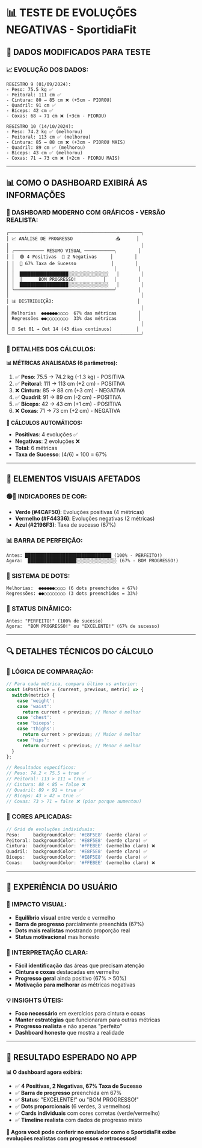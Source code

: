 # 📊 TESTE DE EVOLUÇÕES NEGATIVAS - SportidiaFit

## 🎯 **DADOS MODIFICADOS PARA TESTE**

### **📈 EVOLUÇÃO DOS DADOS:**
```
REGISTRO 9 (01/09/2024):
- Peso: 75.5 kg ✅
- Peitoral: 111 cm ✅
- Cintura: 80 → 85 cm ❌ (+5cm - PIOROU)
- Quadril: 91 cm ✅
- Bíceps: 42 cm ✅
- Coxas: 68 → 71 cm ❌ (+3cm - PIOROU)

REGISTRO 10 (14/10/2024):
- Peso: 74.2 kg ✅ (melhorou)
- Peitoral: 113 cm ✅ (melhorou)
- Cintura: 85 → 88 cm ❌ (+3cm - PIOROU MAIS)
- Quadril: 89 cm ✅ (melhorou)
- Bíceps: 43 cm ✅ (melhorou)
- Coxas: 71 → 73 cm ❌ (+2cm - PIOROU MAIS)
```

---

## 📊 **COMO O DASHBOARD EXIBIRÁ AS INFORMAÇÕES**

### **🎨 DASHBOARD MODERNO COM GRÁFICOS - VERSÃO REALISTA:**

```
┌─────────────────────────────────────────────────┐
│ 📈 ANÁLISE DE PROGRESSO                📤      │
│                                                 │
│ ╭─────────── RESUMO VISUAL ───────────╮        │
│ │  🟢 4 Positivas  🔴 2 Negativas     │        │
│ │  🔵 67% Taxa de Sucesso             │        │
│ │                                     │        │
│ │  ██████████████████░░░░░░░░░░░░░░░   │        │
│ │  │      BOM PROGRESSO!          │   │        │
│ │  ██████████████████░░░░░░░░░░░░░░░   │        │
│ ╰─────────────────────────────────────╯        │
│                                                 │
│ 📊 DISTRIBUIÇÃO:                               │
│                                                 │
│ Melhorias  ●●●●●●○○○○  67% das métricas        │
│ Regressões ●●○○○○○○○○  33% das métricas        │
│                                                 │
│ ⏰ Set 01 → Out 14 (43 dias contínuos)         │
└─────────────────────────────────────────────────┘
```

### **🎯 DETALHES DOS CÁLCULOS:**

**📊 MÉTRICAS ANALISADAS (6 parâmetros):**
1. ✅ **Peso**: 75.5 → 74.2 kg (-1.3 kg) - POSITIVA
2. ✅ **Peitoral**: 111 → 113 cm (+2 cm) - POSITIVA  
3. ❌ **Cintura**: 85 → 88 cm (+3 cm) - NEGATIVA
4. ✅ **Quadril**: 91 → 89 cm (-2 cm) - POSITIVA
5. ✅ **Bíceps**: 42 → 43 cm (+1 cm) - POSITIVA
6. ❌ **Coxas**: 71 → 73 cm (+2 cm) - NEGATIVA

**🧮 CÁLCULOS AUTOMÁTICOS:**
- **Positivas**: 4 evoluções ✅
- **Negativas**: 2 evoluções ❌  
- **Total**: 6 métricas
- **Taxa de Sucesso**: (4/6) × 100 = 67%

---

## 🎨 **ELEMENTOS VISUAIS AFETADOS**

### **🟢🔴 INDICADORES DE COR:**
- **Verde (#4CAF50)**: Evoluções positivas (4 métricas)
- **Vermelho (#F44336)**: Evoluções negativas (2 métricas)
- **Azul (#2196F3)**: Taxa de sucesso (67%)

### **📊 BARRA DE PERFEIÇÃO:**
```
Antes: ████████████████████████████████ (100% - PERFEITO!)
Agora:  ██████████████████░░░░░░░░░░░░░░░ (67% - BOM PROGRESSO!)
```

### **🎯 SISTEMA DE DOTS:**
```
Melhorias:  ●●●●●●○○○○ (6 dots preenchidos = 67%)
Regressões: ●●○○○○○○○○ (3 dots preenchidos = 33%)
```

### **💬 STATUS DINÂMICO:**
```
Antes: "PERFEITO!" (100% de sucesso)
Agora:  "BOM PROGRESSO!" ou "EXCELENTE!" (67% de sucesso)
```

---

## 🔍 **DETALHES TÉCNICOS DO CÁLCULO**

### **📐 LÓGICA DE COMPARAÇÃO:**
```javascript
// Para cada métrica, compara último vs anterior:
const isPositive = (current, previous, metric) => {
  switch(metric) {
    case 'weight':
    case 'waist': 
      return current < previous; // Menor é melhor
    case 'chest':
    case 'biceps':
    case 'thighs':
      return current > previous; // Maior é melhor  
    case 'hips':
      return current < previous; // Menor é melhor
  }
};

// Resultados específicos:
// Peso: 74.2 < 75.5 = true ✅
// Peitoral: 113 > 111 = true ✅  
// Cintura: 88 < 85 = false ❌
// Quadril: 89 < 91 = true ✅
// Bíceps: 43 > 42 = true ✅
// Coxas: 73 > 71 = false ❌ (pior porque aumentou)
```

### **🎨 CORES APLICADAS:**
```javascript
// Grid de evoluções individuais:
Peso:     backgroundColor: '#E8F5E8' (verde claro) ✅
Peitoral: backgroundColor: '#E8F5E8' (verde claro) ✅  
Cintura:  backgroundColor: '#FFEBEE' (vermelho claro) ❌
Quadril:  backgroundColor: '#E8F5E8' (verde claro) ✅
Bíceps:   backgroundColor: '#E8F5E8' (verde claro) ✅
Coxas:    backgroundColor: '#FFEBEE' (vermelho claro) ❌
```

---

## 📱 **EXPERIÊNCIA DO USUÁRIO**

### **👀 IMPACTO VISUAL:**
- **Equilíbrio visual** entre verde e vermelho
- **Barra de progresso** parcialmente preenchida (67%)
- **Dots mais realistas** mostrando proporção real
- **Status motivacional** mas honesto

### **🧠 INTERPRETAÇÃO CLARA:**
- **Fácil identificação** das áreas que precisam atenção
- **Cintura e coxas** destacadas em vermelho
- **Progresso geral** ainda positivo (67% > 50%)
- **Motivação para melhorar** as métricas negativas

### **💡 INSIGHTS ÚTEIS:**
- **Foco necessário** em exercícios para cintura e coxas
- **Manter estratégias** que funcionaram para outras métricas
- **Progresso realista** e não apenas "perfeito"
- **Dashboard honesto** que mostra a realidade

---

## 🎯 **RESULTADO ESPERADO NO APP**

**📊 O dashboard agora exibirá:**
- ✅ **4 Positivas, 2 Negativas, 67% Taxa de Sucesso**
- ✅ **Barra de progresso** preenchida em 67%
- ✅ **Status**: "EXCELENTE!" ou "BOM PROGRESSO!"
- ✅ **Dots proporcionais** (6 verdes, 3 vermelhos)
- ✅ **Cards individuais** com cores corretas (verde/vermelho)
- ✅ **Timeline realista** com dados de progresso misto

**🚀 Agora você pode conferir no emulador como o SportidiaFit exibe evoluções realistas com progressos e retrocessos!**
